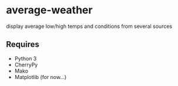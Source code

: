 average-weather
===============

display average low/high temps and conditions from several sources

Requires
--------
- Python 3
- CherryPy
- Mako
- Matplotlib (for now...)
